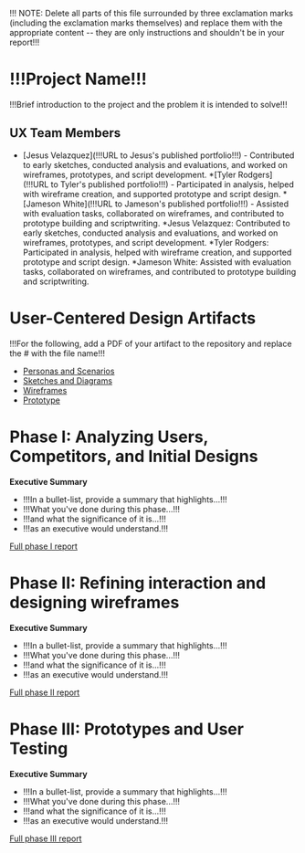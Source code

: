 !!! NOTE: Delete all parts of this file surrounded by three exclamation marks (including the exclamation marks themselves) and replace them with the appropriate content -- they are only instructions and shouldn't be in your report!!!

# !!!Project Name!!!

!!!Brief introduction to the project and the problem it is intended to solve!!!

## UX Team Members

* [Jesus Velazquez](!!!URL to Jesus's published portfolio!!!) - Contributed to early sketches, conducted analysis and evaluations, and worked on wireframes, prototypes, and script development.
*[Tyler Rodgers](!!!URL to Tyler's published portfolio!!!) - Participated in analysis, helped with wireframe creation, and supported prototype and script design.
*[Jameson White](!!!URL to Jameson's published portfolio!!!) - Assisted with evaluation tasks, collaborated on wireframes, and contributed to prototype building and scriptwriting.
*Jesus Velazquez: Contributed to early sketches, conducted analysis and evaluations, and worked on wireframes, prototypes, and script development.
*Tyler Rodgers: Participated in analysis, helped with wireframe creation, and supported prototype and script design.
*Jameson White: Assisted with evaluation tasks, collaborated on wireframes, and contributed to prototype building and scriptwriting.

# User-Centered Design Artifacts
 
!!!For the following, add a PDF of your artifact to the repository and replace the # with the file name!!!

* [Personas and Scenarios](personas/)
* [Sketches and Diagrams](sketches/)
* [Wireframes](wireframes/)
* [Prototype](#)

# Phase I: Analyzing Users, Competitors, and Initial Designs

**Executive Summary**

* !!!In a bullet-list, provide a summary that highlights...!!!
* !!!What you've done during this phase...!!!
* !!!and what the significance of it is...!!!
* !!!as an executive would understand.!!!

[Full phase I report](phaseI/)

# Phase II: Refining interaction and designing wireframes

**Executive Summary**

* !!!In a bullet-list, provide a summary that highlights...!!!
* !!!What you've done during this phase...!!!
* !!!and what the significance of it is...!!!
* !!!as an executive would understand.!!!

[Full phase II report](phaseII/)

# Phase III: Prototypes and User Testing

**Executive Summary**

* !!!In a bullet-list, provide a summary that highlights...!!!
* !!!What you've done during this phase...!!!
* !!!and what the significance of it is...!!!
* !!!as an executive would understand.!!!

[Full phase III report](phaseIII/)
